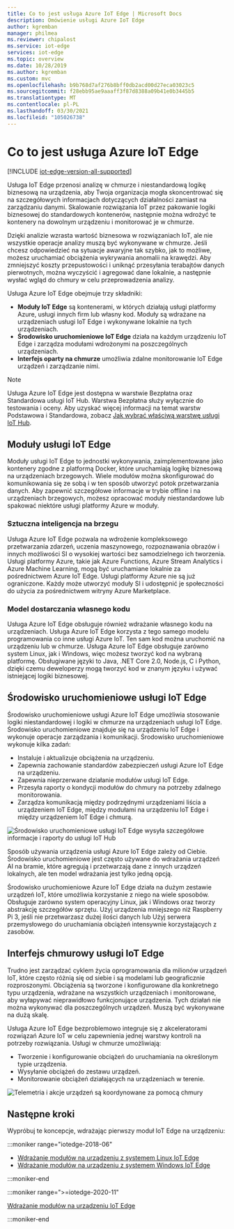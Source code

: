 ```yaml
---
title: Co to jest usługa Azure IoT Edge | Microsoft Docs
description: Omówienie usługi Azure IoT Edge
author: kgremban
manager: philmea
ms.reviewer: chipalost
ms.service: iot-edge
services: iot-edge
ms.topic: overview
ms.date: 10/28/2019
ms.author: kgremban
ms.custom: mvc
ms.openlocfilehash: b9b768d7af276b8bff0db2acd00d27eca03023c5
ms.sourcegitcommit: f28ebb95ae9aaaff3f87d8388a09b41e0b3445b5
ms.translationtype: MT
ms.contentlocale: pl-PL
ms.lasthandoff: 03/30/2021
ms.locfileid: "105026738"
---
```

# <a name="what-is-azure-iot-edge"></a>Co to jest usługa Azure IoT Edge

[!INCLUDE [iot-edge-version-all-supported](../../includes/iot-edge-version-all-supported.md)]

Usługa IoT Edge przenosi analizę w chmurze i niestandardową logikę biznesową na urządzenia, aby Twoja organizacja mogła skoncentrować się na szczegółowych informacjach dotyczących działalności zamiast na zarządzaniu danymi. Skalowanie rozwiązania IoT przez pakowanie logiki biznesowej do standardowych kontenerów, następnie można wdrożyć te kontenery na dowolnym urządzeniu i monitorować je w chmurze.

Dzięki analizie wzrasta wartość biznesowa w rozwiązaniach IoT, ale nie wszystkie operacje analizy muszą być wykonywane w chmurze. Jeśli chcesz odpowiedzieć na sytuacje awaryjne tak szybko, jak to możliwe, możesz uruchamiać obciążenia wykrywania anomalii na krawędzi. Aby zmniejszyć koszty przepustowości i uniknąć przesyłania terabajtów danych pierwotnych, można wyczyścić i agregować dane lokalnie, a następnie wysłać wgląd do chmury w celu przeprowadzenia analizy.

Usługa Azure IoT Edge obejmuje trzy składniki:

* **Moduły IoT Edge** są kontenerami, w których działają usługi platformy Azure, usługi innych firm lub własny kod. Moduły są wdrażane na urządzeniach usługi IoT Edge i wykonywane lokalnie na tych urządzeniach.
* **Środowisko uruchomieniowe IoT Edge** działa na każdym urządzeniu IoT Edge i zarządza modułami wdrożonymi na poszczególnych urządzeniach.
* **Interfejs oparty na chmurze** umożliwia zdalne monitorowanie IoT Edge urządzeń i zarządzanie nimi.

>[!NOTE]
>Usługa Azure IoT Edge jest dostępna w warstwie Bezpłatna oraz Standardowa usługi IoT Hub. Warstwa Bezpłatna służy wyłącznie do testowania i oceny. Aby uzyskać więcej informacji na temat warstw Podstawowa i Standardowa, zobacz [Jak wybrać właściwą warstwę usługi IoT Hub](../iot-hub/iot-hub-scaling.md).

## <a name="iot-edge-modules"></a>Moduły usługi IoT Edge

Moduły usługi IoT Edge to jednostki wykonywania, zaimplementowane jako kontenery zgodne z platformą Docker, które uruchamiają logikę biznesową na urządzeniach brzegowych. Wiele modułów można skonfigurować do komunikowania się ze sobą i w ten sposób utworzyć potok przetwarzania danych. Aby zapewnić szczegółowe informacje w trybie offline i na urządzeniach brzegowych, możesz opracować moduły niestandardowe lub spakować niektóre usługi platformy Azure w moduły.

### <a name="artificial-intelligence-at-the-edge"></a>Sztuczna inteligencja na brzegu

Usługa Azure IoT Edge pozwala na wdrożenie kompleksowego przetwarzania zdarzeń, uczenia maszynowego, rozpoznawania obrazów i innych możliwości SI o wysokiej wartości bez samodzielnego ich tworzenia. Usługi platformy Azure, takie jak Azure Functions, Azure Stream Analytics i Azure Machine Learning, mogą być uruchamiane lokalnie za pośrednictwem Azure IoT Edge. Usługi platformy Azure nie są już ograniczone. Każdy może utworzyć moduły SI i udostępnić je społeczności do użycia za pośrednictwem witryny Azure Marketplace.

### <a name="bring-your-own-code"></a>Model dostarczania własnego kodu

Usługa Azure IoT Edge obsługuje również wdrażanie własnego kodu na urządzeniach. Usługa Azure IoT Edge korzysta z tego samego modelu programowania co inne usługi Azure IoT. Ten sam kod można uruchomić na urządzeniu lub w chmurze. Usługa Azure IoT Edge obsługuje zarówno system Linux, jak i Windows, więc możesz tworzyć kod na wybraną platformę. Obsługiwane języki to Java, .NET Core 2.0, Node.js, C i Python, dzięki czemu deweloperzy mogą tworzyć kod w znanym języku i używać istniejącej logiki biznesowej.

## <a name="iot-edge-runtime"></a>Środowisko uruchomieniowe usługi IoT Edge

Środowisko uruchomieniowe usługi Azure IoT Edge umożliwia stosowanie logiki niestandardowej i logiki w chmurze na urządzeniach usługi IoT Edge. Środowisko uruchomieniowe znajduje się na urządzeniu IoT Edge i wykonuje operacje zarządzania i komunikacji. Środowisko uruchomieniowe wykonuje kilka zadań:

* Instaluje i aktualizuje obciążenia na urządzeniu.
* Zapewnia zachowanie standardów zabezpieczeń usługi Azure IoT Edge na urządzeniu.
* Zapewnia nieprzerwane działanie modułów usługi IoT Edge.
* Przesyła raporty o kondycji modułów do chmury na potrzeby zdalnego monitorowania.
* Zarządza komunikacją między podrzędnymi urządzeniami liścia a urządzeniem IoT Edge, między modułami na urządzeniu IoT Edge i między urządzeniem IoT Edge i chmurą.

![Środowisko uruchomieniowe usługi IoT Edge wysyła szczegółowe informacje i raporty do usługi IoT Hub](./media/about-iot-edge/runtime.png)

Sposób używania urządzenia usługi Azure IoT Edge zależy od Ciebie. Środowisko uruchomieniowe jest często używane do wdrażania urządzeń AI na bramie, które agregują i przetwarzają dane z innych urządzeń lokalnych, ale ten model wdrażania jest tylko jedną opcją.

Środowisko uruchomieniowe Azure IoT Edge działa na dużym zestawie urządzeń IoT, które umożliwia korzystanie z niego na wiele sposobów. Obsługuje zarówno system operacyjny Linux, jak i Windows oraz tworzy abstrakcję szczegółów sprzętu. Użyj urządzenia mniejszego niż Raspberry Pi 3, jeśli nie przetwarzasz dużej ilości danych lub Użyj serwera przemysłowego do uruchamiania obciążeń intensywnie korzystających z zasobów.

## <a name="iot-edge-cloud-interface"></a>Interfejs chmurowy usługi IoT Edge

Trudno jest zarządzać cyklem życia oprogramowania dla milionów urządzeń IoT, które często różnią się od siebie i są modelami lub geograficznie rozproszonymi. Obciążenia są tworzone i konfigurowane dla konkretnego typu urządzenia, wdrażane na wszystkich urządzeniach i monitorowane, aby wyłapywać nieprawidłowo funkcjonujące urządzenia. Tych działań nie można wykonywać dla poszczególnych urządzeń. Muszą być wykonywane na dużą skalę.

Usługa Azure IoT Edge bezproblemowo integruje się z akceleratorami rozwiązań Azure IoT w celu zapewnienia jednej warstwy kontroli na potrzeby rozwiązania. Usługi w chmurze umożliwiają:

* Tworzenie i konfigurowanie obciążeń do uruchamiania na określonym typie urządzenia.
* Wysyłanie obciążeń do zestawu urządzeń.
* Monitorowanie obciążeń działających na urządzeniach w terenie.

![Telemetria i akcje urządzeń są koordynowane za pomocą chmury](./media/about-iot-edge/cloud-interface.png)

## <a name="next-steps"></a>Następne kroki

Wypróbuj te koncepcje, wdrażając pierwszy moduł IoT Edge na urządzeniu:

<!-- 1.1 -->
:::moniker range="iotedge-2018-06"

* [Wdrażanie modułów na urządzeniu z systemem Linux IoT Edge](quickstart-linux.md)
* [Wdrażanie modułów na urządzeniu z systemem Windows IoT Edge](quickstart.md)

:::moniker-end

<!-- 1.2 -->
:::moniker range=">=iotedge-2020-11"

[Wdrażanie modułów na urządzeniu IoT Edge](quickstart-linux.md)

:::moniker-end
